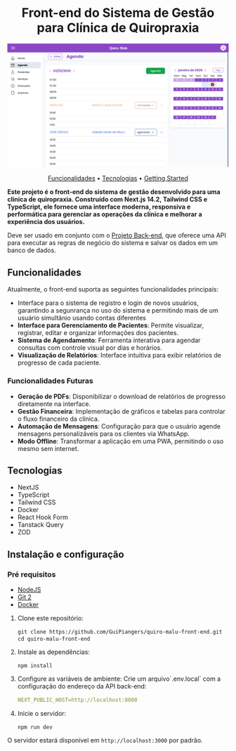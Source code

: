 <h1 align="center" style="font-weight: bold;">Front-end do Sistema de Gestão para Clínica de Quiropraxia</h1>

![](https://github.com/GuiPiangers/quiro-malu-front-end/blob/master/preview.png)

<p align="center">
 <a href="#features">Funcionalidades</a> • 
 <a href="#tech">Tecnologias</a> • 
 <a href="#started">Getting Started</a>
</p>

<p>
<b>Este projeto é o front-end do sistema de gestão desenvolvido para uma clínica de quiropraxia. Construído com <strong>Next.js 14.2</strong>, <strong>Tailwind CSS</strong> e <strong>TypeScript</strong>, ele fornece uma interface moderna, responsiva e performática para gerenciar as operações da clínica e melhorar a experiência dos usuários.</b>
</p>

<p>
    Deve ser usado em conjunto com o <a href="https://github.com/GuiPiangers/quiro-malu-backend">Projeto Back-end</a>, que oferece uma API para executar as regras de negócio do sistema e salvar os dados em um banco de dados.
</p>

<h2 id="features">Funcionalidades</h2>

<p>Atualmente, o front-end suporta as seguintes funcionalidades principais:</p>
<ul>
  <li>Interface para o sistema de registro e login de novos usuários, garantindo a segunrança no uso do sistema e permitindo mais de um usuário simultânio usando contas diferentes</li>
  <li><strong>Interface para Gerenciamento de Pacientes</strong>: Permite visualizar, registrar, editar e organizar informações dos pacientes.
  </li>
  <li><strong>Sistema de Agendamento</strong>: Ferramenta interativa para agendar consultas com controle visual por dias e horários.</li>
  <li><strong>Visualização de Relatórios</strong>: Interface intuitiva para exibir relatórios de progresso de cada paciente.</li>
</ul>

<h3>Funcionalidades Futuras</h3>
<ul>
  <li><strong>Geração de PDFs</strong>: Disponibilizar o download de relatórios de progresso diretamente na interface.</li>
  <li><strong>Gestão Financeira</strong>: Implementação de gráficos e tabelas para controlar o fluxo financeiro da clínica.</li>
  <li><strong>Automação de Mensagens</strong>: Configuração para que o usuário agende mensagens personalizáveis para os clientes via WhatsApp.</li>
  <li><strong>Modo Offline</strong>: Transformar a aplicação em uma PWA, permitindo o uso mesmo sem internet.</li>

</ul>

<h2 id="tech">Tecnologias</h2>

- NextJS
- TypeScript
- Tailwind CSS
- Docker
- React Hook Form
- Tanstack Query
- ZOD

<h2 id="started">Instalação e configuração</h2>

<h3>Pré requisitos</h3>

- [NodeJS](https://github.com/)
- [Git 2](https://github.com)
- [Docker](https://www.docker.com/get-started/)

<ol>
  <li>Clone este repositório:
    <pre><code>git clone https://github.com/GuiPiangers/quiro-malu-front-end.git
cd quiro-malu-front-end</code></pre>
  </li>

  <li>Instale as dependências:
    <pre><code>npm install</code></pre>
  </li>

  <li>Configure as variáveis de ambiente:
    Crie um arquivo`.env.local` com a configuração do endereço da API back-end:

   ```yaml
  NEXT_PUBLIC_HOST=http://localhost:8000
   ```
  </li>
 
  <li>Inicie o servidor:
    <pre><code>npm run dev</code></pre>
  </li>
</ol>

<p>O servidor estará disponível em <code>http://localhost:3000</code> por padrão.</p>
